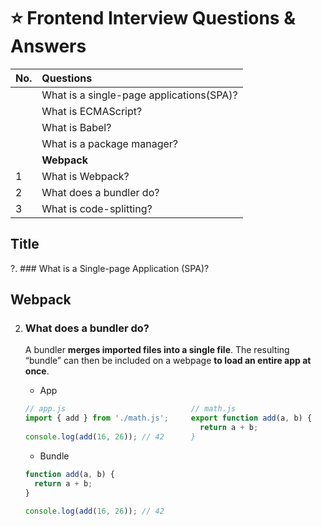 # :star: Frontend Interview Questions & Answers

| No. | Questions |
|:---|:---|
| | What is a single-page applications(SPA)? |
| | What is ECMAScript? |
| | What is Babel? |
| | What is a package manager? |
| | __Webpack__ |
| 1 | What is Webpack? |
| 2 | What does a bundler do? |
| 3 | What is code-splitting? |

## Title

?. ### What is a Single-page Application (SPA)?

## Webpack

2. ### What does a bundler do?
   A bundler __merges imported files into a single file__. The resulting “bundle” can then be included on a webpage __to load an entire app at once__.
   
   - App
   
   ```js
   // app.js                            // math.js
   import { add } from './math.js';     export function add(a, b) {
                                          return a + b;
   console.log(add(16, 26)); // 42      }
   ```
   
   - Bundle
   ```js
   function add(a, b) {
     return a + b;
   }

   console.log(add(16, 26)); // 42
   ```

